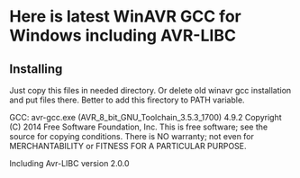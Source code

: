 # Here is latest WinAVR GCC for Windows including AVR-LIBC

## Installing
Just copy this files in needed directory. Or delete old winavr gcc installation and put files there. Better to add this firectory to PATH variable.

GCC:
avr-gcc.exe (AVR_8_bit_GNU_Toolchain_3.5.3_1700) 4.9.2
Copyright (C) 2014 Free Software Foundation, Inc.
This is free software; see the source for copying conditions.  There is NO
warranty; not even for MERCHANTABILITY or FITNESS FOR A PARTICULAR PURPOSE.

Including Avr-LIBC version 2.0.0
